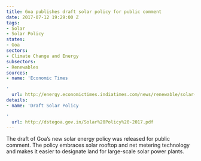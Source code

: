 ```yaml
---
title: Goa publishes draft solar policy for public comment
date: 2017-07-12 19:29:00 Z
tags:
- Solar
- Solar Policy
states:
- Goa
sectors:
- Climate Change and Energy
subsectors:
- Renewables
sources:
- name: 'Economic Times

'
  url: http://energy.economictimes.indiatimes.com/news/renewable/solar-energy-draft-policy-of-goa-government-open-to-public-for-comments/59434476
details:
- name: 'Draft Solar Policy

'
  url: http://dstegoa.gov.in/Solar%20Policy%20-2017.pdf
---
```


The draft of Goa’s new solar energy policy was released for public comment. The policy embraces solar rooftop and net metering technology and makes it easier to designate land for large-scale solar power plants. 
